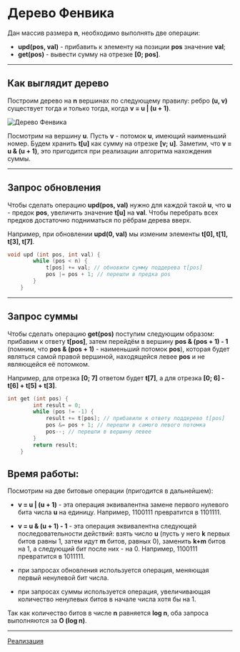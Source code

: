 # Дерево Фенвика

Дан массив размера **n**, необходимо выполнять две операции:
* **upd(pos, val)** - прибавить к элементу на позиции **pos** значение **val**;
* **get(pos)** - вывести сумму на отрезке **[0; pos]**.

***

## Как выглядит дерево

Построим дерево на **n** вершинах по следующему правилу: ребро **(u, v)** существует тогда и только тогда, когда **v = u | (u + 1)**.

![Дерево Фенвика](https://sun9-32.userapi.com/c857124/v857124430/1664db/DMxB7o8VRqw.jpg)

Посмотрим на вершину **u**. Пусть **v** - потомок **u**, имеющий наименьший номер. Будем хранить **t[u]** как сумму на отрезке **[v; u]**. Заметим, что **v = u & (u + 1)**, это пригодится при реализации алгоритма нахождения суммы.

***

## Запрос обновления
Чтобы сделать операцию **upd(pos, val)** нужно для каждой такой **u**, что **u** - предок **pos**, увеличить значение **t[u]** на **val**. Чтобы перебрать всех предков достаточно подниматься по рёбрам дерева вверх.

Например, при обновлении **upd(0, val)** мы изменим элементы **t[0], t[1], t[3], t[7]**.
```c++
void upd (int pos, int val) {
        while (pos < n) {
            t[pos] += val; // обновили сумму поддерева t[pos]
            pos |= pos + 1; // перешли в предка pos
        }
    }
```

***

## Запрос суммы
Чтобы сделать операцию **get(pos)** поступим следующим образом: прибавим к ответу **t[pos]**, затем перейдём в вершину **pos & (pos + 1) - 1** (помним, что **pos & (pos + 1)** - наименьший потомок **pos**), которая будет являться самой правой вершиной, находящейся левее **pos** и не являющейся её потомком.

Например, для отрезка **[0; 7]** ответом будет **t[7]**, а для отрезка **[0; 6] - t[6] + t[5] + t[3]**.
```c++
int get (int pos) {
        int result = 0;
        while (pos != -1) {
            result += t[pos]; // прибавили к ответу поддерево t[pos]
            pos &= pos + 1; // перешли в самого левого потомка
            pos--; // перешли в вершину левее
        }
        return result;
    }
```

## Время работы:
Посмотрим на две битовые операции (пригодится в дальнейшем): 
* **v = u | (u + 1)** - эта операция эквивалентна замене первого нулевого бита числа **u** на единицу. Например, 1100111 превратится в 1101111.
* **v = u & (u + 1) - 1** - эта операция эквивалентна следующей последовательности действий: взять число **u** (пусть у него **k** первых битов равны 1, затем идут **m** битов, равных 0), заменить **k+m** битов на 1, а следующий бит после них - на 0. Например, 1100111 превратится в 1011111.

* при запросах обновления используется операция, меняющая первый ненулевой бит числа.
* при запросах суммы используется операция, увеличивающая количество ненулевых битов в начале числа хотя бы на 1. 

Так как количество битов в числе **n** равняется **log n**, оба запроса выполняются за **O (log n)**.

***

[Реализация](/algomusya/algos/fenwick_tree.cpp)
